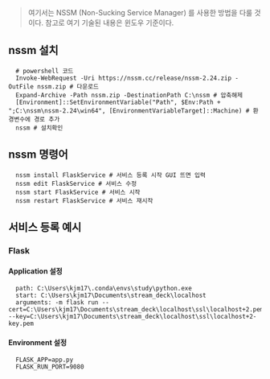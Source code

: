 ---
---

> 여기서는 NSSM (Non-Sucking Service Manager) 를 사용한 방법을 다룰 것이다. 참고로 여기 기술된 내용은 윈도우 기준이다.

## nssm 설치
```shell
  # powershell 코드
  Invoke-WebRequest -Uri https://nssm.cc/release/nssm-2.24.zip -OutFile nssm.zip # 다운로드
  Expand-Archive -Path nssm.zip -DestinationPath C:\nssm # 압축해제
  [Environment]::SetEnvironmentVariable("Path", $Env:Path + ";C:\nssm\nssm-2.24\win64", [EnvironmentVariableTarget]::Machine) # 환경변수에 경로 추가
  nssm # 설치확인
```

## nssm 명령어
```shell
  nssm install FlaskService # 서비스 등록 시작 GUI 뜨면 입력
  nssm edit FlaskService # 서비스 수정
  nssm start FlaskService # 서비스 시작
  nssm restart FlaskService # 서비스 재시작
```

## 서비스 등록 예시
### Flask
#### Application 설정
```shell
  path: C:\Users\kjm17\.conda\envs\study\python.exe
  start: C:\Users\kjm17\Documents\stream_deck\localhost
  arguments: -m flask run --cert=C:\Users\kjm17\Documents\stream_deck\localhost\ssl\localhost+2.pem --key=C:\Users\kjm17\Documents\stream_deck\localhost\ssl\localhost+2-key.pem
```

#### Environment 설정
```shell
  FLASK_APP=app.py
  FLASK_RUN_PORT=9080
```